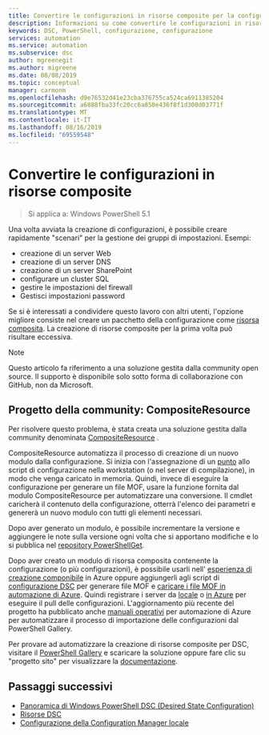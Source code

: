 ```yaml
---
title: Convertire le configurazioni in risorse composite per la configurazione dello stato-automazione di Azure
description: Informazioni su come convertire le configurazioni in risorse composite per la configurazione dello stato in automazione di Azure.
keywords: DSC, PowerShell, configurazione, configurazione
services: automation
ms.service: automation
ms.subservice: dsc
author: mgreenegit
ms.author: migreene
ms.date: 08/08/2019
ms.topic: conceptual
manager: carmonm
ms.openlocfilehash: d9e76532d41e23cba376755ca524ca6911385204
ms.sourcegitcommit: a6888fba33fc20cc6a850e436f8f1d300d03771f
ms.translationtype: MT
ms.contentlocale: it-IT
ms.lasthandoff: 08/16/2019
ms.locfileid: "69559548"
---
```

# <a name="convert-configurations-to-composite-resources"></a>Convertire le configurazioni in risorse composite

> Si applica a: Windows PowerShell 5.1

Una volta avviata la creazione di configurazioni, è possibile creare rapidamente "scenari" per la gestione dei gruppi di impostazioni.
Esempi:

- creazione di un server Web
- creazione di un server DNS
- creazione di un server SharePoint
- configurare un cluster SQL
- gestire le impostazioni del firewall
- Gestisci impostazioni password

Se si è interessati a condividere questo lavoro con altri utenti, l'opzione migliore consiste nel creare un pacchetto della configurazione come [risorsa composita](/powershell/dsc/resources/authoringresourcecomposite).
La creazione di risorse composite per la prima volta può risultare eccessiva.

> [!NOTE]
> Questo articolo fa riferimento a una soluzione gestita dalla community open source.
> Il supporto è disponibile solo sotto forma di collaborazione con GitHub, non da Microsoft.

## <a name="community-project-compositeresource"></a>Progetto della community: CompositeResource

Per risolvere questo problema, è stata creata una soluzione gestita dalla community denominata [CompositeResource](https://github.com/microsoft/compositeresource) .

CompositeResource automatizza il processo di creazione di un nuovo modulo dalla configurazione.
Si inizia con l'assegnazione di un [punto](https://blogs.technet.microsoft.com/heyscriptingguy/2010/08/10/how-to-reuse-windows-powershell-functions-in-scripts/) allo script di configurazione nella workstation (o nel server di compilazione), in modo che venga caricato in memoria.
Quindi, invece di eseguire la configurazione per generare un file MOF, usare la funzione fornita dal modulo CompositeResource per automatizzare una conversione.
Il cmdlet caricherà il contenuto della configurazione, otterrà l'elenco dei parametri e genererà un nuovo modulo con tutti gli elementi necessari.

Dopo aver generato un modulo, è possibile incrementare la versione e aggiungere le note sulla versione ogni volta che si apportano modifiche e lo si pubblica nel [repository PowerShellGet](https://kevinmarquette.github.io/2018-03-03-Powershell-Using-a-NuGet-server-for-a-PSRepository/?utm_source=blog&utm_medium=blog&utm_content=psscriptrepo).

Dopo aver creato un modulo di risorsa composita contenente la configurazione (o più configurazioni), è possibile usarli nell' [esperienza di creazione componibile](/azure/automation/compose-configurationwithcompositeresources) in Azure oppure aggiungerli agli script di [configurazione DSC](/powershell/dsc/resources/configurations) per generare file MOF e [caricare i file MOF in automazione di Azure](/azure/automation/tutorial-configure-servers-desired-state#create-and-upload-a-configuration-to-azure-automation).
Quindi registrare i server da [locale](/azure/automation/automation-dsc-onboarding#physicalvirtual-windows-machines-on-premises-or-in-a-cloud-other-than-azureaws) o [in Azure](/azure/automation/automation-dsc-onboarding#azure-virtual-machines) per eseguire il pull delle configurazioni.
L'aggiornamento più recente del progetto ha pubblicato anche [manuali operativi](https://www.powershellgallery.com/packages?q=DscGallerySamples) per automazione di Azure per automatizzare il processo di importazione delle configurazioni dal PowerShell Gallery.

Per provare ad automatizzare la creazione di risorse composite per DSC, visitare il [PowerShell Gallery](https://www.powershellgallery.com/packages/compositeresource/) e scaricare la soluzione oppure fare clic su "progetto sito" per visualizzare la [documentazione](https://github.com/microsoft/compositeresource).

## <a name="next-steps"></a>Passaggi successivi

- [Panoramica di Windows PowerShell DSC (Desired State Configuration)](/powershell/dsc/overview/overview)
- [Risorse DSC](/powershell/dsc/resources/resources)
- [Configurazione della Configuration Manager locale](/powershell/dsc/managing-nodes/metaconfig)
